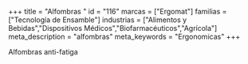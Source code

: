 +++
title = "Alfombras "
id = "116"
marcas = ["Ergomat"]
familias = ["Tecnología de Ensamble"]
industrias = ["Alimentos y Bebidas","Dispositivos Médicos","Biofarmacéuticos","Agrícola"]
meta_description = "alfombras"
meta_keywords = "Ergonomicas"
+++
<p>Alfombras anti-fatiga </p>
